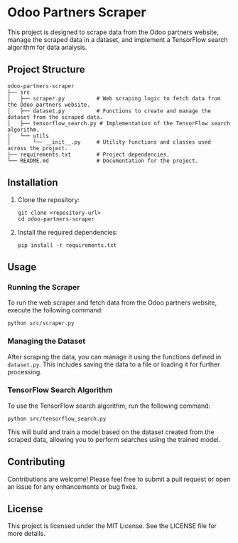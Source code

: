 # Odoo Partners Scraper

This project is designed to scrape data from the Odoo partners website, manage the scraped data in a dataset, and implement a TensorFlow search algorithm for data analysis.

## Project Structure

```
odoo-partners-scraper
├── src
│   ├── scraper.py          # Web scraping logic to fetch data from the Odoo partners website.
│   ├── dataset.py          # Functions to create and manage the dataset from the scraped data.
│   ├── tensorflow_search.py # Implementation of the TensorFlow search algorithm.
│   └── utils
│       └── __init__.py     # Utility functions and classes used across the project.
├── requirements.txt        # Project dependencies.
└── README.md               # Documentation for the project.
```

## Installation

1. Clone the repository:
   ```
   git clone <repository-url>
   cd odoo-partners-scraper
   ```

2. Install the required dependencies:
   ```
   pip install -r requirements.txt
   ```

## Usage

### Running the Scraper

To run the web scraper and fetch data from the Odoo partners website, execute the following command:

```
python src/scraper.py
```

### Managing the Dataset

After scraping the data, you can manage it using the functions defined in `dataset.py`. This includes saving the data to a file or loading it for further processing.

### TensorFlow Search Algorithm

To use the TensorFlow search algorithm, run the following command:

```
python src/tensorflow_search.py
```

This will build and train a model based on the dataset created from the scraped data, allowing you to perform searches using the trained model.

## Contributing

Contributions are welcome! Please feel free to submit a pull request or open an issue for any enhancements or bug fixes.

## License

This project is licensed under the MIT License. See the LICENSE file for more details.